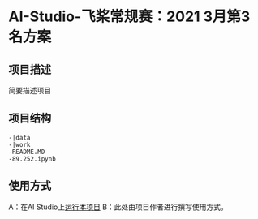 # AI-Studio-飞桨常规赛：2021 3月第3名方案

## 项目描述
简要描述项目

## 项目结构
```
-|data
-|work
-README.MD
-89.252.ipynb
```
## 使用方式
A：在AI Studio上[运行本项目](https://aistudio.baidu.com/aistudio/usercenter)
B：此处由项目作者进行撰写使用方式。
